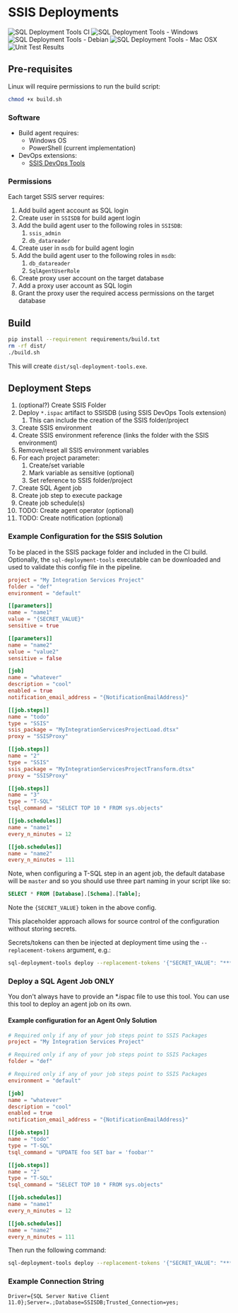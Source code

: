 # SSIS Deployments

![SQL Deployment Tools CI](https://github.com/TheDataShed/sql-deployment-tools/actions/workflows/sql-deployment-tools-ci.yml/badge.svg)
![SQL Deployment Tools - Windows](https://github.com/TheDataShed/sql-deployment-tools/actions/workflows/build-executable-windows.yml/badge.svg)
![SQL Deployment Tools - Debian](https://github.com/TheDataShed/sql-deployment-tools/actions/workflows/build-executable-debian.yml/badge.svg)
![SQL Deployment Tools - Mac OSX](https://github.com/TheDataShed/sql-deployment-tools/actions/workflows/build-executable-macosx.yml/badge.svg)
![Unit Test Results](https://gist.github.com/GooseLF/dabe49eaf9102b6392e3845b2048d664/raw/badge.svg)

## Pre-requisites

Linux will require permissions to run the build script:

```bash
chmod +x build.sh
```

### Software

- Build agent requires:
  - Windows OS
  - PowerShell (current implementation)
- DevOps extensions:
  - [SSIS DevOps Tools](https://marketplace.visualstudio.com/items?itemName=SSIS.ssis-devops-tools)

### Permissions

Each target SSIS server requires:

1. Add build agent account as SQL login
1. Create user in `SSISDB` for build agent login
1. Add the build agent user to the following roles in `SSISDB`:
   1. `ssis_admin`
   1. `db_datareader`
1. Create user in `msdb` for build agent login
1. Add the build agent user to the following roles in `msdb`:
   1. `db_datareader`
   1. `SqlAgentUserRole`
1. Create proxy user account on the target database
1. Add a proxy user account as SQL login
1. Grant the proxy user the required access permissions on the target database

## Build

```bash
pip install --requirement requirements/build.txt
rm -rf dist/
./build.sh
```

This will create `dist/sql-deployment-tools.exe`.

## Deployment Steps

1. (optional?) Create SSIS Folder
1. Deploy `*.ispac` artifact to SSISDB (using SSIS DevOps Tools extension)
   1. This can include the creation of the SSIS folder/project
1. Create SSIS environment
1. Create SSIS environment reference (links the folder with the SSIS
   environment)
1. Remove/reset all SSIS environment variables
1. For each project parameter:
   1. Create/set variable
   1. Mark variable as sensitive (optional)
   1. Set reference to SSIS folder/project
1. Create SQL Agent job
1. Create job step to execute package
1. Create job schedule(s)
1. TODO: Create agent operator (optional)
1. TODO: Create notification (optional)

### Example Configuration for the SSIS Solution

To be placed in the SSIS package folder and included in the CI build.
Optionally, the `sql-deployment-tools` executable can be downloaded
and used to validate this config file in the pipeline.

```toml
project = "My Integration Services Project"
folder = "def"
environment = "default"

[[parameters]]
name = "name1"
value = "{SECRET_VALUE}"
sensitive = true

[[parameters]]
name = "name2"
value = "value2"
sensitive = false

[job]
name = "whatever"
description = "cool"
enabled = true
notification_email_address = "{NotificationEmailAddress}"

[[job.steps]]
name = "todo"
type = "SSIS"
ssis_package = "MyIntegrationServicesProjectLoad.dtsx"
proxy = "SSISProxy"

[[job.steps]]
name = "2"
type = "SSIS"
ssis_package = "MyIntegrationServicesProjectTransform.dtsx"
proxy = "SSISProxy"

[[job.steps]]
name = "3"
type = "T-SQL"
tsql_command = "SELECT TOP 10 * FROM sys.objects"

[[job.schedules]]
name = "name1"
every_n_minutes = 12

[[job.schedules]]
name = "name2"
every_n_minutes = 111
```

Note, when configuring a T-SQL step in an agent job, the default database
will be `master` and so you should use three part naming in your script like so:

```sql
SELECT * FROM [Database].[Schema].[Table];
```

Note the `{SECRET_VALUE}` token in the above config.

This placeholder approach allows for source control of the configuration without
storing secrets.

Secrets/tokens can then be injected at deployment time using the
`--replacement-tokens` argument, e.g.:

```bash
sql-deployment-tools deploy --replacement-tokens '{"SECRET_VALUE": "***"}'
```

### Deploy a SQL Agent Job ONLY

You don't always have to provide an *.ispac file to use this tool.
You can use this tool to deploy an agent job on its own.

#### Example configuration for an Agent Only Solution

```toml
# Required only if any of your job steps point to SSIS Packages
project = "My Integration Services Project"

# Required only if any of your job steps point to SSIS Packages
folder = "def"

# Required only if any of your job steps point to SSIS Packages
environment = "default"

[job]
name = "whatever"
description = "cool"
enabled = true
notification_email_address = "{NotificationEmailAddress}"

[[job.steps]]
name = "todo"
type = "T-SQL"
tsql_command = "UPDATE foo SET bar = 'foobar'"

[[job.steps]]
name = "2"
type = "T-SQL"
tsql_command = "SELECT TOP 10 * FROM sys.objects"

[[job.schedules]]
name = "name1"
every_n_minutes = 12

[[job.schedules]]
name = "name2"
every_n_minutes = 111
```

Then run the following command:

```bash
sql-deployment-tools deploy --replacement-tokens '{"SECRET_VALUE": "***"}'
```

### Example Connection String

```text
Driver={SQL Server Native Client 11.0};Server=.;Database=SSISDB;Trusted_Connection=yes;
```
